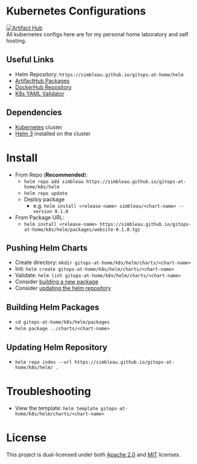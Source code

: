 # Kubernetes Configurations
[![Artifact Hub](https://img.shields.io/endpoint?url=https://artifacthub.io/badge/repository/simbleau)](https://artifacthub.io/packages/search?user=simbleau) \
All kubernetes configs here are for my personal home laboratory and self hosting.

## Useful Links
- Helm Repository: `https://simbleau.github.io/gitops-at-home/helm`
- [ArtifactHub Packages](https://artifacthub.io/packages/search?user=simbleau)
- [DockerHub Repository](https://hub.docker.com/u/simbleau)
- [K8s YAML Validator](https://validkube.com/)

## Dependencies
- [Kubernetes](https://kubernetes.io/) cluster
- [Helm 3](https://helm.sh/) installed on the cluster

# Install
- From Repo (**Recommended**):
  - `helm repo add simbleau https://simbleau.github.io/gitops-at-home/k8s/helm`
  - `helm repo update`
  - Deploy package
    - e.g. `helm install <release-name> simbleau/<chart-name> --version 0.1.0`
- From Package URL:
  - `helm install <release-name> https://simbleau.github.io/gitops-at-home/k8s/helm/packages/website-0.1.0.tgz`

## Pushing Helm Charts
- Create directory: `mkdir gitops-at-home/k8s/helm/charts/<chart-name>`
- Init: `helm create gitops-at-home/k8s/helm/charts/<chart-name>`
- Validate: `helm lint gitops-at-home/k8s/helm/charts/<chart-name>`
- Consider [building a new package](#building-helm-packages)
- Consider [updating the helm repository](#updating-helm-repository)

## Building Helm Packages
- `cd gitops-at-home/k8s/helm/packages`
- `helm package ../charts/<chart-name>`

## Updating Helm Repository
- `helm repo index --url https://simbleau.github.io/gitops-at-home/k8s/helm/ .`

# Troubleshooting
- View the template: `helm template gitops-at-home/k8s/helm/charts/<chart-name>`

# License
This project is dual-licensed under both [Apache 2.0](LICENSE-APACHE) and [MIT](LICENSE-MIT) licenses.
